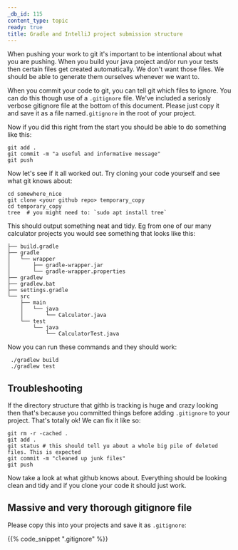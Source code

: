 ```yaml
---
_db_id: 115
content_type: topic
ready: true
title: Gradle and IntelliJ project submission structure
---
```


When pushing your work to git it's important to be intentional about what you are pushing. When you build your java project and/or run your tests then certain files get created automatically. We don't want those files. We should be able to generate them ourselves whenever we want to.

When you commit your code to git, you can tell git which files to ignore. You can do this though use of a `.gitignore` file. We've included a seriosly verbose gitignore file at the bottom of this document. Please just copy it and save it as a file named`.gitignore` in the root of your project.

Now if you did this right from the start you should be able to do something like this:

```
git add .
git commit -m "a useful and informative message"
git push
```

Now let's see if it all worked out. Try cloning your code yourself and see what git knows about:

```
cd somewhere_nice
git clone <your github repo> temporary_copy
cd temporary_copy
tree  # you might need to: `sudo apt install tree`
```

This should output something neat and tidy. Eg from one of our many calculator projects you would see something that looks like this:

```
├── build.gradle
├── gradle
│   └── wrapper
│       ├── gradle-wrapper.jar
│       └── gradle-wrapper.properties
├── gradlew
├── gradlew.bat
├── settings.gradle
└── src
    ├── main
    │   └── java
    │       └── Calculator.java
    └── test
        └── java
            └── CalculatorTest.java
```

Now you can run these commands and they should work:

```
 ./gradlew build
 ./gradlew test
```

## Troubleshooting

If the directory structure that githb is tracking is huge and crazy looking then that's because you committed things before adding `.gitignore` to your project. That's totally ok! We can fix it like so:

```
git rm -r -cached .
git add .
git status # this should tell yu about a whole big pile of deleted files. This is expected
git commit -m "cleaned up junk files"
git push
```

Now take a look at what github knows about. Everything should be looking clean and tidy and if you clone your code it should just work.

## Massive and very thorough gitignore file

Please copy this into your projects and save it as `.gitignore`:

{{% code_snippet ".gitignore" %}}